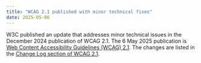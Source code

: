 ```yaml
---
title: "WCAG 2.1 published with minor technical fixes"
date: 2025-05-06
---
```


W3C published an update that addresses minor technical issues in the December 2024 publication of WCAG 2.1. The 6 May 2025 publication is [Web Content Accessibility Guidelines (WCAG) 2.1](https://www.w3.org/TR/2025/REC-WCAG21-20250506/).
The changes are listed in the [Change Log section of WCAG 2.1](https://www.w3.org/TR/WCAG21/#changelog).
